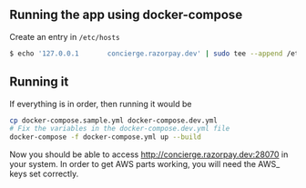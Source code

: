 ## Running the app using docker-compose

Create an entry in `/etc/hosts`

```bash
$ echo '127.0.0.1       concierge.razorpay.dev' | sudo tee --append /etc/hosts > /dev/null
```

## Running it

If everything is in order, then running it would be

```bash
cp docker-compose.sample.yml docker-compose.dev.yml
# Fix the variables in the docker-compose.dev.yml file
docker-compose -f docker-compose.yml up --build
```

Now you should be able to access <http://concierge.razorpay.dev:28070> in your system. In order to get AWS parts working, you will need the AWS_ keys set correctly.
